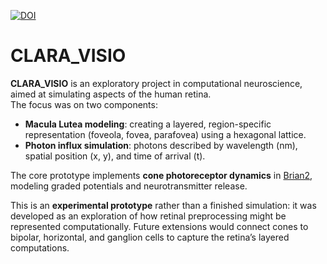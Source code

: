 [![DOI](https://zenodo.org/badge/DOI/10.5281/zenodo.17334896.svg)](https://doi.org/10.5281/zenodo.17334896)

# CLARA_VISIO

**CLARA_VISIO** is an exploratory project in computational neuroscience, aimed at simulating aspects of the human retina.  
The focus was on two components:  

- **Macula Lutea modeling**: creating a layered, region-specific representation (foveola, fovea, parafovea) using a hexagonal lattice.  
- **Photon influx simulation**: photons described by wavelength (nm), spatial position (x, y), and time of arrival (t).  

The core prototype implements **cone photoreceptor dynamics** in [Brian2](https://brian2.readthedocs.io), modeling graded potentials and neurotransmitter release.  

This is an **experimental prototype** rather than a finished simulation: it was developed as an exploration of how retinal preprocessing might be represented computationally. Future extensions would connect cones to bipolar, horizontal, and ganglion cells to capture the retina’s layered computations.  
